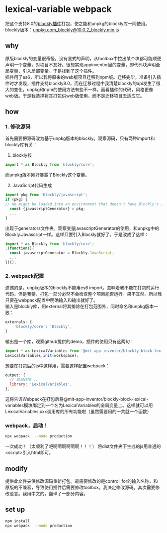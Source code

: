 # lexical-variable webpack
把这个支持8.0的[blockly插件](https://github.com/mit-cml/blockly-plugins/tree/main/block-lexical-variables)打包，使之能和unpkg的blockly库一同使用。
blockly版本：unpkg.com_blockly@10.0.2_blockly.min.js

## why
原版blockly的变量很奇怪，没有显式的声明，从toolbox中拉出某个块都可能顺便声明一个变量，对项目不友好。很想实现appinventor里的变量，即代码块声明全局变量，引入局部变量。于是找到了这个插件。<br>
插件用了es6，所以我将原来的web版项目迁移到npm版。迁移完毕，准备引入插件时才发现，插件支持blockly8.0，而在迁移过程中我清楚blockly的api发生了很大的变化，unpkg和npm的使用方法有些不一样。而看插件的代码，风格更像web版。于是我选择将其打包供web版使用，而不是迁移项目去适应它。

## how
### 1. 修改源码
首先需要把源码改为基于unpkg版本的blockly。观察源码，只有两种import和blockly库有关：

1. blockly核
```js
import * as Blockly from 'blockly/core';
```
而unpkg版本刚好暴露了Blockly这个变量。

2. JavaScript代码生成
```js
import pkg from 'blockly/javascript';
if (pkg) {
// We might be loaded into an environment that doesn't have Blockly's JavaScript generator.
  const {javascriptGenerator} = pkg;
  ...
}
```
出现于generators文件夹。观察变量javascriptGenerator的使用，和unpkg中的Blockly.Javascript一样。这样只要引入Blockly就好了。于是改成了这样：
```js
import * as Blockly from 'blockly/core';
;(function(){
  const javascriptGenerator = Blockly.JavaScript;
  ...
})();
```

### 2. webpack配置
遗憾的是，unpkg版本的blockly不能用es6 import。意味着我不能在打包前运行代码。但是我猜，打包一部分必然不会检查整个项目能否运行。果不其然。所以我只要在webpack配置中明确输入和输出就好了。<br>
输入是blockly库，用external将其排除在打包范围外，同时命名和unpkg版本一致：
```js
externals: {
    'blockly/core': 'Blockly',
}
```
输出是一个库，观察github提供的demo，插件的使用只有这两句：
```js
import * as LexicalVariables from '@mit-app-inventor/blockly-block-lexical-variables';
LexicalVariables.init(workspace);
```
想要在打包后的js中这样用，需要这样配置webpack：
```js
output: {
  // 其他选项...
  library: 'LexicalVariables',
},
```
这将告诉Webpack在打包后将@mit-app-inventor/blockly-block-lexical-variables模块绑定到一个名为LexicalVariables的全局变量上。这样就可以用LexicalVariables.xxx调用库的所有功能啦（虽然需要用的一共就一个函数）

### webpack，启动！
```bash
npx webpack  --mode production
```
一次成功！（太顺利了吧啊啊啊啊啊啊！！！）
将dist文件夹下生成的js用普通的\<script\>引入html即可。

## modify
提供此文件夹供修改源码重新打包。最需要修改的是control_for的输入名称，和原版的不兼容，导致使用插件后需要修改toolbox。我决定修改源码。其次需要修改语言。我用中文的，翻译了一部分内容。

## set up
```bash
npm install
npx webpack  --mode production
```